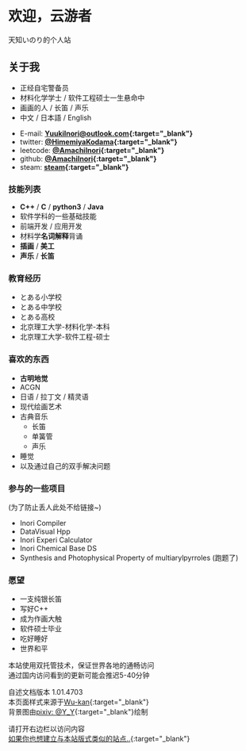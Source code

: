 # 欢迎，云游者

天知いのり的个人站  

<!-- .slide -->

## **关于我**

- 正经自宅警备员  
- 材料化学学士 / 软件工程硕士一生悬命中  
- 画画的人 / 长笛 / 声乐
- 中文 / 日本語 / English 

<!-- .slide vertical=true -->

- E-mail: **[YuukiInori@outlook.com](mailto:YuukiInori@outlook.com){:target="_blank"}**
- twitter: **[@HimemiyaKodama](https://twitter.com/HimemiyaKodama){:target="_blank"}**
- leetcode: **[@AmachiInori](https://leetcode-cn.com/u/amachi-inori/){:target="_blank"}**
- github: **[@AmachiInori](https://github.com/AmachiInori){:target="_blank"}**  
- steam: **[steam](https://steamcommunity.com/id/Rairaku/){:target="_blank"}**

<!-- .slide -->

### 技能列表

- **C++** / **C** / **python3** / **Java**
- 软件学科的一些基础技能
- 前端开发 / 应用开发
- 材料学**名词解释**背诵
- **插画** / **美工**
- **声乐** / **长笛**

<!-- .slide -->

### 教育经历

- とある小学校
- とある中学校
- とある高校
- 北京理工大学-材料化学-本科
- 北京理工大学-软件工程-硕士

<!-- .slide -->

### 喜欢的东西

- **古明地觉**
- ACGN
- 日语 / 拉丁文 / 精灵语
- 现代绘画艺术  
- 古典音乐
  - 长笛
  - 单簧管
  - 声乐
- 睡觉
- 以及通过自己的双手解决问题

<!-- .slide -->

### 参与的一些项目

(为了防止丢人此处不给链接~)

- Inori Compiler
- DataVisual Hpp
- Inori Experi Calculator
- Inori Chemical Base DS
- Synthesis and Photophysical Property of multiarylpyrroles (跑题了)

<!-- .slide -->

### 愿望

- 一支纯银长笛
- 写好C++
- 成为作画大触
- 软件硕士毕业
- 吃好睡好
- 世界和平
  
<!-- .slide -->

本站使用双托管技术，保证世界各地的通畅访问  
通过国内访问看到的更新可能会推迟5-40分钟  

自述文档版本 1.01.4703  
本页面样式来源于[Wu-kan](https://wu-kan.cn/){:target="_blank"}  
背景图由[pixiv: @Y_Y](https://www.pixiv.net/users/9678597){:target="_blank"}绘制  

请打开右边栏以访问内容  
[如果你也想建立与本站版式类似的站点..](_posts/2020-08-11-建站零.md){:target="_blank"}  
